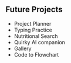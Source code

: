 ## Future Projects
- Project Planner
- Typing Practice
- Nutritional Search
- Quirky AI companion
- Gallery
- Code to Flowchart
<!---
constanthing/constanthing is a ✨ special ✨ repository because its `README.md` (this file) appears on your GitHub profile.
You can click the Preview link to take a look at your changes.
--->
